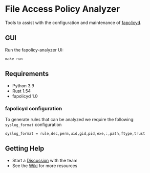 File Access Policy Analyzer
===

Tools to assist with the configuration and maintenance of [fapolicyd](https://github.com/linux-application-whitelisting/fapolicyd).

## GUI

Run the fapolicy-analyzer UI:

```{shell}
make run
```

## Requirements

- Python 3.9
- Rust 1.54
- fapolicyd 1.0

### fapolicyd configuration

To generate rules that can be analyzed we require the following `syslog_format` configuration

`syslog_format = rule,dec,perm,uid,gid,pid,exe,:,path,ftype,trust`

## Getting Help

- Start a [Discussion](https://github.com/ctc-oss/fapolicy-analyzer/discussions) with the team
- See the [Wiki](https://github.com/ctc-oss/fapolicy-analyzer/wiki) for more resources
